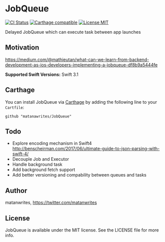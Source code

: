 # JobQueue

[![CI Status](http://img.shields.io/travis/matanwrites/JobQueue.svg?style=flat)](https://travis-ci.org/matanwrites/JobQueue)
[![Carthage compatible](https://img.shields.io/badge/Carthage-compatible-4BC51D.svg?style=flat)](https://github.com/Carthage/Carthage)
[![License MIT](https://img.shields.io/badge/license-MIT-blue.svg?style=flat-square)](https://github.com/matanwrites/JobQueue/blob/master/LICENSE.md)

Delayed JobQueue which can execute task between app launches

## Motivation
https://medium.com/@mathieutan/what-can-we-learn-from-backend-development-as-ios-developers-implementing-a-jobqueue-df8b9a5444fe

**Supported Swift Versions:** Swift 3.1

## Carthage

You can install JobQueue via [Carthage](https://github.com/Carthage/Carthage) by adding the following line to your `Cartfile`:

```
github "matanawrites/JobQueue"
```


## Todo
- Explore encoding mechanism in Swift4 http://benscheirman.com/2017/06/ultimate-guide-to-json-parsing-with-swift-4/
- Decouple Job and Executor
- Handle background task
- Add background fetch support
- Add better versioning and compability between queues and tasks


## Author

matanwrites, https://twitter.com/matanwrites


## License

JobQueue is available under the MIT license. See the LICENSE file for more info.
